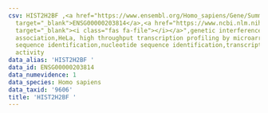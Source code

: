 ```yaml
---
csv: HIST2H2BF ,<a href="https://www.ensembl.org/Homo_sapiens/Gene/Summary?db=core;g=ENSG00000203814"
  target="_blank">ENSG00000203814</a>,<a href="https://www.ncbi.nlm.nih.gov/pubmed/28369544"
  target="_blank"><i class="fas fa-file"></i></a>",genetic interference,functional
  association,HeLa, high throughput transcription profiling by microarray,nucleotide
  sequence identification,nucleotide sequence identification,transcriptional regulation,up-regulates
  activity
data_alias: 'HIST2H2BF '
data_id: ENSG00000203814
data_numevidence: 1
data_species: Homo sapiens
data_taxid: '9606'
title: 'HIST2H2BF '
---
```

